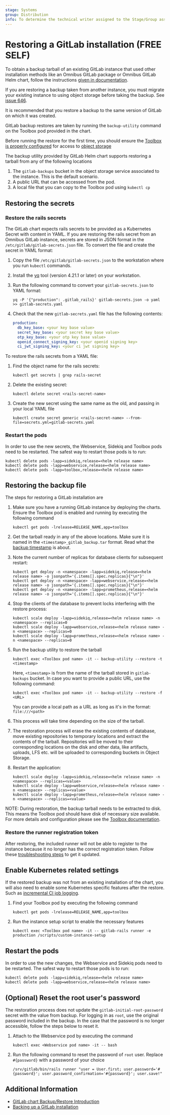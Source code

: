 ```yaml
---
stage: Systems
group: Distribution
info: To determine the technical writer assigned to the Stage/Group associated with this page, see https://about.gitlab.com/handbook/product/ux/technical-writing/#assignments
---
```


# Restoring a GitLab installation **(FREE SELF)**

To obtain a backup tarball of an existing GitLab instance that used other installation methods like an Omnibus GitLab
package or Omnibus GitLab Helm chart, follow the instructions
[given in documentation](https://docs.gitlab.com/ee/raketasks/backup_restore.html#creating-a-backup-of-the-gitlab-system).

If you are restoring a backup taken from another instance, you must migrate your existing instance to using object storage
before taking the backup. See [issue 646](https://gitlab.com/gitlab-org/charts/gitlab/-/issues/646).

It is recommended that you restore a backup to the same version of GitLab on which it was created.

GitLab backup restores are taken by running the `backup-utility` command on the Toolbox pod provided in the chart.

Before running the restore for the first time, you should ensure the [Toolbox is properly configured](index.md) for
access to [object storage](index.md#object-storage)

The backup utility provided by GitLab Helm chart supports restoring a tarball from any of the following locations

1. The `gitlab-backups` bucket in the object storage service associated to the instance. This is the default scenario.
1. A public URL that can be accessed from the pod.
1. A local file that you can copy to the Toolbox pod using `kubectl cp`

## Restoring the secrets

### Restore the rails secrets

The GitLab chart expects rails secrets to be provided as a Kubernetes Secret with content in YAML. If you are restoring the rails secret from an Omnibus GitLab instance, secrets are stored in JSON format in the `/etc/gitlab/gitlab-secrets.json` file. To convert the file and create the secret in YAML format:

1. Copy the file `/etc/gitlab/gitlab-secrets.json` to the workstation where you run `kubectl` commands.

1. Install the [yq](https://github.com/mikefarah/yq) tool (version 4.21.1 or later) on your workstation.

1. Run the following command to convert your `gitlab-secrets.json` to YAML format:

   ```shell
   yq -P '{"production": .gitlab_rails}' gitlab-secrets.json -o yaml >> gitlab-secrets.yaml
   ```

1. Check that the new `gitlab-secrets.yaml` file has the following contents:

   ```YAML
   production:
     db_key_base: <your key base value>
     secret_key_base: <your secret key base value>
     otp_key_base: <your otp key base value>
     openid_connect_signing_key: <your openid signing key>
     ci_jwt_signing_key: <your ci jwt signing key>
   ```

To restore the rails secrets from a YAML file:

1. Find the object name for the rails secrets:

   ```shell
   kubectl get secrets | grep rails-secret
   ```

1. Delete the existing secret:

   ```shell
   kubectl delete secret <rails-secret-name>
   ```

1. Create the new secret using the same name as the old, and passing in your local YAML file

   ```shell
   kubectl create secret generic <rails-secret-name> --from-file=secrets.yml=gitlab-secrets.yaml
   ```

### Restart the pods

In order to use the new secrets, the Webservice, Sidekiq and Toolbox pods
need to be restarted. The safest way to restart those pods is to run:

```shell
kubectl delete pods -lapp=sidekiq,release=<helm release name>
kubectl delete pods -lapp=webservice,release=<helm release name>
kubectl delete pods -lapp=toolbox,release=<helm release name>
```

## Restoring the backup file

The steps for restoring a GitLab installation are

1. Make sure you have a running GitLab instance by deploying the charts. Ensure the Toolbox pod is enabled and running by executing the following command

   ```shell
   kubectl get pods -lrelease=RELEASE_NAME,app=toolbox
   ```

1. Get the tarball ready in any of the above locations. Make sure it is named in the `<timestamp>_gitlab_backup.tar` format. Read what the [backup timestamp](https://docs.gitlab.com/ee/raketasks/backup_restore.html#backup-timestamp) is about.

1. Note the current number of replicas for database clients for subsequent restart:

   ```shell
   kubectl get deploy -n <namespace> -lapp=sidekiq,release=<helm release name> -o jsonpath='{.items[].spec.replicas}{"\n"}'
   kubectl get deploy -n <namespace> -lapp=webservice,release=<helm release name> -o jsonpath='{.items[].spec.replicas}{"\n"}'
   kubectl get deploy -n <namespace> -lapp=prometheus,release=<helm release name> -o jsonpath='{.items[].spec.replicas}{"\n"}'
   ```

1. Stop the clients of the database to prevent locks interfering with the restore process:

   ```shell
   kubectl scale deploy -lapp=sidekiq,release=<helm release name> -n <namespace> --replicas=0
   kubectl scale deploy -lapp=webservice,release=<helm release name> -n <namespace> --replicas=0
   kubectl scale deploy -lapp=prometheus,release=<helm release name> -n <namespace> --replicas=0
   ```

1. Run the backup utility to restore the tarball

   ```shell
   kubectl exec <Toolbox pod name> -it -- backup-utility --restore -t <timestamp>
   ```

   Here, `<timestamp>` is from the name of the tarball stored in `gitlab-backups` bucket. In case you want to provide a public URL, use the following command:

   ```shell
   kubectl exec <Toolbox pod name> -it -- backup-utility --restore -f <URL>
   ```

    You can provide a local path as a URL as long as it's in the format: `file:///<path>`

1. This process will take time depending on the size of the tarball.
1. The restoration process will erase the existing contents of database, move existing repositories to temporary locations and extract the contents of the tarball. Repositories will be moved to their corresponding locations on the disk and other data, like artifacts, uploads, LFS etc. will be uploaded to corresponding buckets in Object Storage.

1. Restart the application:

   ```shell
   kubectl scale deploy -lapp=sidekiq,release=<helm release name> -n <namespace> --replicas=<value>
   kubectl scale deploy -lapp=webservice,release=<helm release name> -n <namespace> --replicas=<value>
   kubectl scale deploy -lapp=prometheus,release=<helm release name> -n <namespace> --replicas=<value>
   ```

NOTE:
During restoration, the backup tarball needs to be extracted to disk.
This means the Toolbox pod should have disk of necessary size available.
For more details and configuration please see the [Toolbox documentation](../charts/gitlab/toolbox/index.md#persistence-configuration).

### Restore the runner registration token

After restoring, the included runner will not be able to register to the instance because it no longer has the correct registration token.
Follow these [troubleshooting steps](../troubleshooting/index.md#included-gitlab-runner-failing-to-register) to get it updated.

## Enable Kubernetes related settings

If the restored backup was not from an existing installation of the chart, you will also need to enable some Kubernetes specific features after the restore. Such as
[incremental CI job logging](https://docs.gitlab.com/ee/administration/job_logs.html#new-incremental-logging-architecture).

1. Find your Toolbox pod by executing the following command

   ```shell
   kubectl get pods -lrelease=RELEASE_NAME,app=toolbox
   ```

1. Run the instance setup script to enable the necessary features

   ```shell
   kubectl exec <Toolbox pod name> -it -- gitlab-rails runner -e production /scripts/custom-instance-setup
   ```

## Restart the pods

In order to use the new changes, the Webservice and Sidekiq pods need to be restarted. The safest way to restart those pods is to run:

```shell
kubectl delete pods -lapp=sidekiq,release=<helm release name>
kubectl delete pods -lapp=webservice,release=<helm release name>
```

## (Optional) Reset the root user's password

The restoration process does not update the `gitlab-initial-root-password` secret with the value from backup. For logging in as `root`, use the original password included in the backup. In the case that the password is no longer accessible, follow the steps below to reset it.

1. Attach to the Webservice pod by executing the command

   ```shell
   kubectl exec <Webservice pod name> -it -- bash
   ```

1. Run the following command to reset the password of `root` user. Replace `#{password}` with a password of your choice

   ```shell
   /srv/gitlab/bin/rails runner "user = User.first; user.password='#{password}'; user.password_confirmation='#{password}'; user.save!"
   ```

## Additional Information

- [GitLab chart Backup/Restore Introduction](index.md)
- [Backing up a GitLab installation](backup.md)
